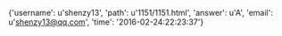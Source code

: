 {'username': u'shenzy13', 'path': u'1151/1151.html', 'answer': u'A', 'email': u'shenzy13@qq.com', 'time': '2016-02-24:22:23:37'}